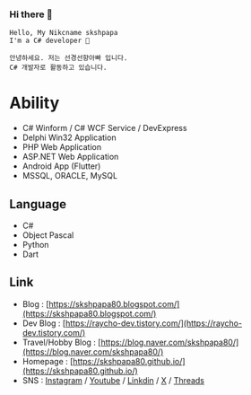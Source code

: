 ### Hi there 👋

```
Hello, My Nikcname skshpapa
I'm a C# developer 🌙
```

```
안녕하세요. 저는 선경선향아빠 입니다.
C# 개발자로 활동하고 있습니다. 
```

# Ability
 
- C# Winform / C# WCF Service / DevExpress  
- Delphi Win32 Application  
- PHP Web Application
- ASP.NET Web Application
- Android App (Flutter)
- MSSQL, ORACLE, MySQL 

## Language

- C#
- Object Pascal
- Python
- Dart

## Link

- Blog : [https://skshpapa80.blogspot.com/](https://skshpapa80.blogspot.com/)
- Dev Blog : [https://raycho-dev.tistory.com/](https://raycho-dev.tistory.com/)
- Travel/Hobby Blog : [https://blog.naver.com/skshpapa80/](https://blog.naver.com/skshpapa80/) 
- Homepage : [https://skshpapa80.github.io/](https://skshpapa80.github.io/)
- SNS : [Instagram](https://www.instagram.com/skshpapa80/) / [Youtube](https://www.youtube.com/@skshpapa80-tube) / [Linkdin](https://www.linkedin.com/in/skshpapa80/) / [X](https://twitter.com/skshpapa80) / [Threads](https://www.threads.net/@skshpapa80)

